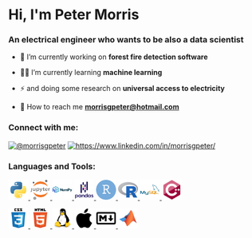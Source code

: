 <h1 align="left">Hi, I'm Peter Morris</h1>
<h3 align="left">An electrical engineer who wants to be also a data scientist</h3>

- 🌳 I’m currently working on **forest fire detection software**

- 👨‍💻 I’m currently learning **machine learning**

- ⚡ and doing some research on **universal access to electricity**

- 📧 How to reach me **morrisgpeter@hotmail.com**

<h3 align="left">Connect with me:</h3>
<p align="left">
    <a href="https://twitter.com/@morrisgpeter" target="blank"><img align="center" src="https://raw.githubusercontent.com/rahuldkjain/github-profile-readme-generator/master/src/images/icons/Social/twitter.svg" alt="@morrisgpeter" height="30" width="40" /></a>
    <a href="https://linkedin.com/in/https://www.linkedin.com/in/morrisgpeter/" target="blank"><img align="center" src="https://raw.githubusercontent.com/rahuldkjain/github-profile-readme-generator/master/src/images/icons/Social/linked-in-alt.svg" alt="https://www.linkedin.com/in/morrisgpeter/" height="30" width="40" /></a>
</p>

<h3 align="left">Languages and Tools:</h3>
<p align="left"> 
  <a href="https://www.python.org" target="_blank"> <img src="https://raw.githubusercontent.com/devicons/devicon/master/icons/python/python-original.svg" alt="python" width="40" height="40"/> </a> 
  <a href="jupyter/jupyter-original-wordmark.svg" target="_blank"> <img src="https://raw.githubusercontent.com/devicons/devicon/master/icons/jupyter/jupyter-original-wordmark.svg" alt="python" width="40" height="40"/> </a>
  <a href="https://numpy.org" target="_blank"> <img src="https://raw.githubusercontent.com/devicons/devicon/master/icons/numpy/numpy-original-wordmark.svg" alt="python" width="40" height="40"/> </a>  
  <a href="https://pandas.pydata.org" target="_blank"> <img src="https://raw.githubusercontent.com/devicons/devicon/master/icons/pandas/pandas-original-wordmark.svg" alt="python" width="40" height="40"/> </a>
  <a href="https://www.rstudio.com" target="_blank"> <img src="https://raw.githubusercontent.com/devicons/devicon/master/icons/rstudio/rstudio-plain.svg" alt="python" width="40" height="40"/> </a>
  <a href="https://cran.r-project.org" target="_blank"> <img src="https://raw.githubusercontent.com/devicons/devicon/master/icons/r/r-original.svg" alt="python" width="40" height="40"/> </a>
  <a href="https://www.mysql.com/" target="_blank"> <img src="https://raw.githubusercontent.com/devicons/devicon/master/icons/mysql/mysql-original-wordmark.svg" alt="mysql" width="40" height="40"/> </a> 
  <a href="https://www.w3schools.com/cpp/" target="_blank"> <img src="https://raw.githubusercontent.com/devicons/devicon/master/icons/cplusplus/cplusplus-original.svg" alt="cplusplus" width="40" height="40"/> </a> 
</p>

<p align="left"> 
  
  <a href="https://www.w3schools.com/css/" target="_blank"> <img src="https://raw.githubusercontent.com/devicons/devicon/master/icons/css3/css3-original-wordmark.svg" alt="css3" width="40" height="40"/> </a> 
  <a href="https://www.w3.org/html/" target="_blank"> <img src="https://raw.githubusercontent.com/devicons/devicon/master/icons/html5/html5-original-wordmark.svg" alt="html5" width="40" height="40"/> </a> 
  <a href="https://www.linux.org/" target="_blank"> <img src="https://raw.githubusercontent.com/devicons/devicon/master/icons/linux/linux-original.svg" alt="linux" width="40" height="40"/> </a> 
  <a href="https://www.apple.com" target="_blank"> <img src="https://raw.githubusercontent.com/devicons/devicon/master/icons/apple/apple-original.svg" alt="python" width="40" height="40"/> </a>
  <a href="https://www.markdownguide.org" target="_blank"> <img src="https://raw.githubusercontent.com/devicons/devicon/master/icons/markdown/markdown-original.svg" alt="python" width="40" height="40"/> </a>
  <a href="https://www.mathworks.com" target="_blank"> <img src="https://raw.githubusercontent.com/devicons/devicon/master/icons/matlab/matlab-original.svg" alt="python" width="40" height="40"/> </a>
</p>




